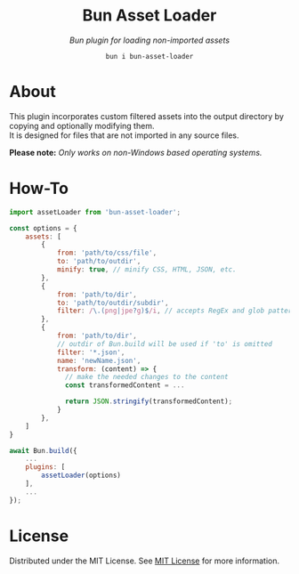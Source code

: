 <p>
<h1 align="center">Bun Asset Loader</h1>
<div align="center">
<p align="center"><i>Bun plugin for loading non-imported assets</i></p>
	
	bun i bun-asset-loader
</div>
</p>

# About

This plugin incorporates custom filtered assets into the output directory by copying and optionally modifying them.  
It is designed for files that are not imported in any source files.

<b>Please note:</b> <i>Only works on non-Windows based operating systems.</i>

# How-To

```js
import assetLoader from 'bun-asset-loader';

const options = {
    assets: [
        {
            from: 'path/to/css/file',
            to: 'path/to/outdir',
            minify: true, // minify CSS, HTML, JSON, etc.
        },
        {
            from: 'path/to/dir',
            to: 'path/to/outdir/subdir',
            filter: /\.(png|jpe?g)$/i, // accepts RegEx and glob patterns
        },
        {
            from: 'path/to/dir',
            // outdir of Bun.build will be used if 'to' is omitted
            filter: '*.json',
            name: 'newName.json',
            transform: (content) => {
              // make the needed changes to the content
              const transformedContent = ...

              return JSON.stringify(transformedContent);
            }
        },
    ]
}

await Bun.build({
    ...
    plugins: [
        assetLoader(options)
    ],
    ...
});
```

# License

Distributed under the MIT License. See [MIT License](https://opensource.org/license/MIT) for more information.
